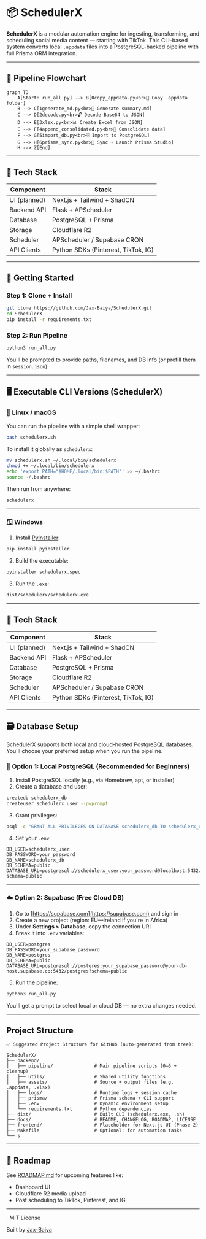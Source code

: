 # 📦 SchedulerX

**SchedulerX** is a modular automation engine for ingesting, transforming, and scheduling social media content — starting with TikTok. This CLI-based system converts local `.appdata` files into a PostgreSQL-backed pipeline with full Prisma ORM integration.

---

## 🔁 Pipeline Flowchart

```mermaid
graph TD
    A[Start: run_all.py] --> B[0copy_appdata.py<br>📁 Copy .appdata folder]
    B --> C[1generate_md.py<br>📝 Generate summary.md]
    C --> D[2decode.py<br>🔓 Decode Base64 to JSON]
    D --> E[3xlsx.py<br>📊 Create Excel from JSON]
    E --> F[4append_consolidated.py<br>🧩 Consolidate data]
    F --> G[5import_db.py<br>🗄 Import to PostgreSQL]
    G --> H[6prisma_sync.py<br>🚀 Sync + Launch Prisma Studio]
    H --> Z[End]
```

---

## 🧰 Tech Stack

| Component      | Stack                               |
|----------------|--------------------------------------|
| UI (planned)   | Next.js + Tailwind + ShadCN          |
| Backend API    | Flask + APScheduler                  |
| Database       | PostgreSQL + Prisma                  |
| Storage        | Cloudflare R2                        |
| Scheduler      | APScheduler / Supabase CRON          |
| API Clients    | Python SDKs (Pinterest, TikTok, IG)  |

---

## 🚀 Getting Started

### Step 1: Clone + Install
```bash
git clone https://github.com/Jax-Baiya/SchedulerX.git
cd SchedulerX
pip install -r requirements.txt
```

### Step 2: Run Pipeline
```bash
python3 run_all.py
```

You'll be prompted to provide paths, filenames, and DB info (or prefill them in `session.json`).

---

## 🖥️ Executable CLI Versions (SchedulerX)

### 🐧 Linux / macOS

You can run the pipeline with a simple shell wrapper:

```bash
bash schedulerx.sh
```

To install it globally as `schedulerx`:

```bash
mv schedulerx.sh ~/.local/bin/schedulerx
chmod +x ~/.local/bin/schedulerx
echo 'export PATH="$HOME/.local/bin:$PATH"' >> ~/.bashrc
source ~/.bashrc
```

Then run from anywhere:
```bash
schedulerx
```

---

### 🪟 Windows

1. Install [PyInstaller](https://pyinstaller.org/):
```bash
pip install pyinstaller
```

2. Build the executable:
```bash
pyinstaller schedulerx.spec
```

3. Run the `.exe`:
```bash
dist/schedulerx/schedulerx.exe
```

---

## 🧰 Tech Stack

| Component      | Stack                               |
|----------------|--------------------------------------|
| UI (planned)   | Next.js + Tailwind + ShadCN          |
| Backend API    | Flask + APScheduler                  |
| Database       | PostgreSQL + Prisma                  |
| Storage        | Cloudflare R2                        |
| Scheduler      | APScheduler / Supabase CRON          |
| API Clients    | Python SDKs (Pinterest, TikTok, IG)  |

---

## 🗃️ Database Setup

SchedulerX supports both local and cloud-hosted PostgreSQL databases. You'll choose your preferred setup when you run the pipeline.

### 🔧 Option 1: Local PostgreSQL (Recommended for Beginners)

1. Install PostgreSQL locally (e.g., via Homebrew, apt, or installer)
2. Create a database and user:
```bash
createdb schedulerx_db
createuser schedulerx_user --pwprompt
```
3. Grant privileges:
```bash
psql -c "GRANT ALL PRIVILEGES ON DATABASE schedulerx_db TO schedulerx_user;"
```
4. Set your `.env`:
```env
DB_USER=schedulerx_user
DB_PASSWORD=your_password
DB_NAME=schedulerx_db
DB_SCHEMA=public
DATABASE_URL=postgresql://schedulerx_user:your_password@localhost:5432/schedulerx_db?schema=public
```

---

### ☁️ Option 2: Supabase (Free Cloud DB)

1. Go to [https://supabase.com](https://supabase.com) and sign in
2. Create a new project (region: EU—Ireland if you're in Africa)
3. Under **Settings > Database**, copy the connection URI
4. Break it into `.env` variables:

```env
DB_USER=postgres
DB_PASSWORD=your_supabase_password
DB_NAME=postgres
DB_SCHEMA=public
DATABASE_URL=postgresql://postgres:your_supabase_password@your-db-host.supabase.co:5432/postgres?schema=public
```

5. Run the pipeline:
```bash
python3 run_all.py
```

You'll get a prompt to select local or cloud DB — no extra changes needed.

---

## Project Structure

```plaintext
✅ Suggested Project Structure for GitHub (auto-generated from tree):

SchedulerX/
├── backend/
│   ├── pipeline/               # Main pipeline scripts (0–6 + cleanup)
│   ├── utils/                  # Shared utility functions
│   ├── assets/                 # Source + output files (e.g. .appdata, .xlsx)
│   ├── logs/                   # Runtime logs + session cache
│   ├── prisma/                 # Prisma schema + CLI support
│   ├── .env                    # Dynamic environment setup
│   └── requirements.txt        # Python dependencies
├── dist/                       # Built CLI (schedulerx.exe, .sh)
├── docs/                       # README, CHANGELOG, ROADMAP, LICENSE
├── frontend/                   # Placeholder for Next.js UI (Phase 2)
├── Makefile                    # Optional: for automation tasks
└── s

```

---

## 🧭 Roadmap

See [ROADMAP.md](./ROADMAP.md) for upcoming features like:
- Dashboard UI
- Cloudflare R2 media upload
- Post scheduling to TikTok, Pinterest, and IG

---
· MIT License


Built by [Jax-Baiya](https://github.com/Jax-Baiya) 
